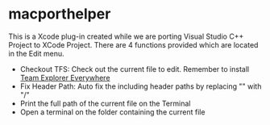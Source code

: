 # macporthelper

This is a Xcode plug-in created while we are porting Visual Studio C++ Project to XCode Project. There are 4 functions provided which are located in the Edit menu.
* Checkout TFS: Check out the current file to edit. Remember to install [Team Explorer Everywhere](https://www.visualstudio.com/en-us/products/team-explorer-everywhere-vs.aspx)
* Fix Header Path: Auto fix the including header paths by replacing "\" with "/"
* Print the full path of the current file on the Terminal
* Open a terminal on the folder containing the current file
